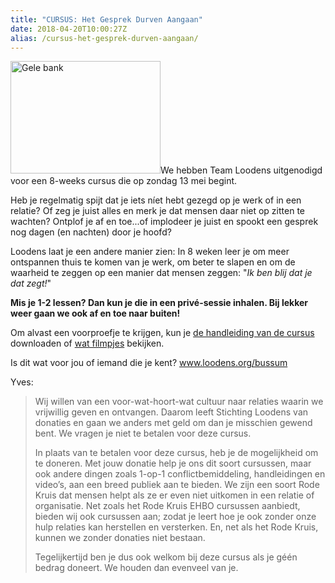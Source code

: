 ```yaml
---
title: "CURSUS: Het Gesprek Durven Aangaan"
date: 2018-04-20T10:00:27Z
alias: /cursus-het-gesprek-durven-aangaan/
---
```

<img src="https://res.cloudinary.com/piith/image/upload/2018/04/gelebank-240x180.jpeg" alt="Gele bank" width="240" height="180" class="alignright size-medium wp-image-1970" />We hebben Team Loodens uitgenodigd voor een 8-weeks cursus die op zondag 13 mei begint.

Heb je regelmatig spijt dat je iets níet hebt gezegd op je werk of in een relatie? Of zeg je juist alles en merk je dat mensen daar niet op zitten te wachten? Ontplof je af en toe...of implodeer je juist en spookt een gesprek nog dagen (en nachten) door je hoofd?

Loodens laat je een andere manier zien: In 8 weken leer je om meer ontspannen thuis te komen van je werk, om beter te slapen en om de waarheid te zeggen op een manier dat mensen zeggen: "<em>Ik ben blij dat je dat zegt!</em>"

<strong>Mis je 1-2 lessen? Dan kun je die in een privé-sessie inhalen. Bij lekker weer gaan we ook af en toe naar buiten!</strong>

Om alvast een voorproefje te krijgen, kun je <a href="http://loodens.org/blog/handleiding-v0-54/">de handleiding van de cursus</a> downloaden of <a href="http://loodens.org/bussum">wat filmpjes</a> bekijken.

Is dit wat voor jou of iemand die je kent?
<a href="http://loodens.org/bussum/">www.loodens.org/bussum</a>

Yves:

<blockquote>
  Wij willen van een voor-wat-hoort-wat cultuur naar relaties waarin we vrijwillig geven en ontvangen. Daarom leeft Stichting Loodens van donaties en gaan we anders met geld om dan je misschien gewend bent. We vragen je niet te betalen voor deze cursus.
  
  In plaats van te betalen voor deze cursus, heb je de mogelijkheid om te doneren. Met jouw donatie help je ons dit soort cursussen, maar ook andere dingen zoals 1-op-1 conflictbemiddeling, handleidingen en video’s, aan een breed publiek aan te bieden. We zijn een soort Rode Kruis dat mensen helpt als ze er even niet uitkomen in een relatie of organisatie. Net zoals het Rode Kruis EHBO cursussen aanbiedt, bieden wij ook cursussen aan; zodat je leert hoe je ook zonder onze hulp relaties kan herstellen en versterken. En, net als het Rode Kruis, kunnen we zonder donaties niet bestaan.
  
  Tegelijkertijd ben je dus ook welkom bij deze cursus als je géén bedrag doneert. We houden dan evenveel van je.
</blockquote>